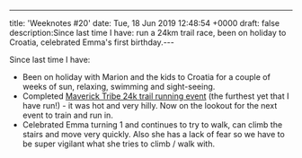 ---
title: 'Weeknotes #20'
date: Tue, 18 Jun 2019 12:48:54 +0000
draft: false
description:Since last time I have: run a 24km trail race, been on holiday to Croatia, celebrated Emma's first birthday.---

Since last time I have:

*   Been on holiday with Marion and the kids to Croatia for a couple of weeks of sun, relaxing, swimming and sight-seeing.
*   Completed [Maverick Tribe 24k trail running event](https://www.strava.com/activities/2395541069) (the furthest yet that I have run!) - it was hot and very hilly. Now on the lookout for the next event to train and run in.
*   Celebrated Emma turning 1 and continues to try to walk, can climb the stairs and move very quickly. Also she has a lack of fear so we have to be super vigilant what she tries to climb / walk with.